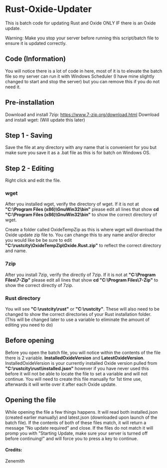 # Rust-Oxide-Updater
This is batch code for updating Rust and Oxide ONLY IF there is an Oxide update.

Warning: Make you stop your server before running this script/batch file to ensure it is updated correctly.

## Code (Information)
You will notice there is a lot of code in here, most of it is to elevate the batch file so my server can run it with Windows Scheduler (I have mine slightly changed to start and stop the server) but you can remove this if you do not need it.

## Pre-installation
Download and install 7zip: https://www.7-zip.org/download.html
Download and install wget: (Will update this later)

## Step 1 - Saving
Save the file at any directory with any name that is convenient for you but make sure you save it as a .bat file as this is for batch on Windows OS.

## Step 2 - Editing
Right click and edit the file. 

### wget
After you installed wget, verify the directory of wget. If it is not at **"C:\Program Files (x86)\GnuWin32\bin"** please edit all lines that show **cd "C:\Program Files (x86)\GnuWin32\bin"** to show the correct directory of wget.

Create a folder called OxideTempZip as this is where wget will download the Oxide update zip file to. You can change this to any name and/or director you would like be be sure to edit **"C:\rustcity\OxideTempZip\Oxide.Rust.zip"** to reflect the correct directory and name.
### 7zip
After you install 7zip, verify the directly of 7zip. If it is not at **"C:\Program Files\7-Zip\"** please edit all lines that show **cd "C:\Program Files\7-Zip\"** to show the correct directly of 7zip.

### Rust directory
You will see **"C:\rustcity\rust\"** or **"C:\rustcity\"**. These will also need to be changed to show the correct directories of your Rust installation folder. (This will be changed later to use a variable to eliminate the amount of editing you need to do)

## Before opening
Before you open the batch file, you will notice within the contents of the file there is 2 variable. **InstalledOxideVersion** and **LatestOxideVersion**. InstalledOxideVersion is your currently installed Oxide version pulled from **"C:\rustcity\rust\installed.json"** however if you have never used this before it will not be able to locate the file to set a variable and will not continue. You will need to create this file manually for 1st time use, afterwards it will write over it after each Oxide update.

## Opening the file
While opening the file a few things happens. It will read both installed.json (created earlier manually) and latest.json (downloaded upon launch of the batch file). If the contents of both of these files match, it will return a message "No update required" and close. If the files do not match it will promp you with "Starting Update, make sure your server is turned off before continuing!" and will force you to press a key to continue.


#### Credits:
Zenemith
